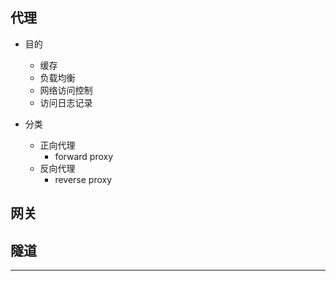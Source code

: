 ## 代理

* 目的
    * 缓存
    * 负载均衡
    * 网络访问控制
    * 访问日志记录

* 分类
    * 正向代理
        * forward proxy
    * 反向代理
        * reverse proxy

## 网关

## 隧道

---
